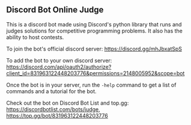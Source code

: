 ## Discord Bot Online Judge
This is a discord bot made using Discord's python library that
runs and judges solutions for competitive programming problems. It also has the ability to host contests.

To join the bot's official discord server: https://discord.gg/mhJbxatSpS

To add the bot to your own discord server: https://discord.com/api/oauth2/authorize?client_id=831963122448203776&permissions=2148005952&scope=bot

Once the bot is in your server, run the `-help` command to get a list of commands and a tutorial for the bot.

Check out the bot on Discord Bot List and top.gg: https://discordbotlist.com/bots/judge, https://top.gg/bot/831963122448203776

